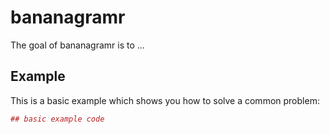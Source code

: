 # bananagramr

The goal of bananagramr is to ...

## Example

This is a basic example which shows you how to solve a common problem:

``` r
## basic example code
```
